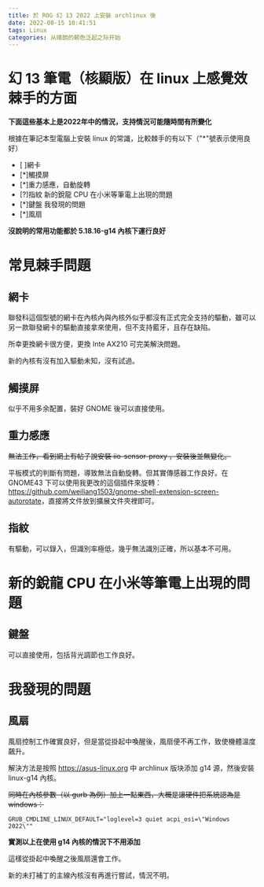 ```yaml
---
title: 於 ROG 幻 13 2022 上安裝 archlinux 後
date: 2022-08-15 10:41:51
tags: Linux
categories: 从晴朗的朝色泛起之际开始
---
```


# 幻 13 筆電（核顯版）在 linux 上感覺效棘手的方面

**下面這些基本上是2022年中的情況，支持情況可能隨時間有所變化**

根據在筆記本型電腦上安裝 linux 的常識，比較棘手的有以下（"*"號表示使用良好）
- [ ]網卡
- [*]觸摸屏
- [*]重力感應，自動旋轉
- [?]指紋
新的銳龍 CPU 在小米等筆電上出現的問題
- [*]鍵盤
我發現的問題
- [*]風扇

**沒說明的常用功能都於 5.18.16-g14 內核下運行良好**

# 常見棘手問題

## 網卡

聯發科這個型號的網卡在內核內與內核外似乎都沒有正式完全支持的驅動，雖可以另一款聯發網卡的驅動直接拿來使用，但不支持藍牙，且存在缺陷。

所幸更換網卡很方便，更換 Inte AX210 可完美解決問題。

新的內核有沒有加入驅動未知，沒有試過。

## 觸摸屏

似乎不用多余配置，裝好 GNOME 後可以直接使用。

## 重力感應

~~無法工作，看到網上有帖子說安裝 iio-sensor-proxy ，安裝後並無變化。~~

平板模式的判斷有問題，導致無法自動旋轉。但其實傳感器工作良好。在 GNOME43 下可以使用我更改的這個插件來旋轉：<https://github.com/weiliang1503/gnome-shell-extension-screen-autorotate>，直接將文件放到擴展文件夾裡即可。

## 指紋

有驅動，可以錄入，但識別率極低，幾乎無法識別正確，所以基本不可用。

# 新的銳龍 CPU 在小米等筆電上出現的問題

## 鍵盤

可以直接使用，包括背光調節也工作良好。

# 我發現的問題

## 風扇

風扇控制工作確實良好，但是當從掛起中喚醒後，風扇便不再工作，致使機體溫度飆升。

解決方法是按照 <https://asus-linux.org>  中 archlinux 版块添加 g14 源，然後安裝 linux-g14 內核。

~~同時在內核參數（以 gurb 為例）加上一點東西，大概是讓硬件把系統認為是 windows：~~
```config
GRUB_CMDLINE_LINUX_DEFAULT="loglevel=3 quiet acpi_osi=\"Windows 2022\""
```
**實測以上在使用 g14 內核的情況下不用添加**

這樣從掛起中喚醒之後風扇還會工作。

新的未打補丁的主線內核沒有再進行嘗試，情況不明。
